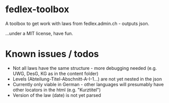 # fedlex-toolbox
A toolbox to get work with laws from fedlex.admin.ch - outputs json.

…under a MIT license, have fun.

# Known issues / todos
- Not all laws have the same structure - more debugging needed (e.g. UWG, DesG, KG as in the content folder)
- Levels (Abteilung-Titel-Abschnitt-A-I-1…) are not yet nested in the json
- Currently only viable in German - other languages will presumably have other locators in the html (e.g. "Kurztitel")
- Version of the law (date) is not yet parsed
